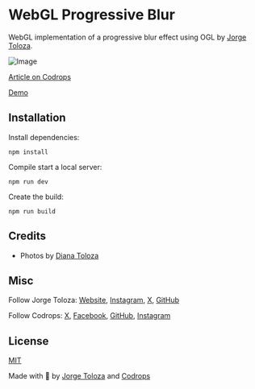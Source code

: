 # WebGL Progressive Blur

WebGL implementation of a progressive blur effect using OGL by [Jorge Toloza](http://jorgetoloza.co).

![Image](https://tympanus.net/codrops/wp-content/uploads/2024/06/WebglProgressiveBlurFeatured.jpg)

[Article on Codrops](https://tympanus.net/codrops/?p=78847)

[Demo](http://tympanus.net/Tutorials/WebGLProgressiveBlur/)

## Installation

Install dependencies:

```
npm install
```

Compile start a local server:

```
npm run dev
```

Create the build:

```
npm run build
```

## Credits

- Photos by [Diana Toloza](https://instagram.com/jazanadipatocu)

## Misc

Follow Jorge Toloza: [Website](https://jorgetoloza.co), [Instagram](https://instagram.com/jorgecapillo), [X](https://twitter.com/jorgecapillo), [GitHub](https://github.com/jorgecapillo) 

Follow Codrops: [X](http://www.X.com/codrops), [Facebook](http://www.facebook.com/codrops), [GitHub](https://github.com/codrops), [Instagram](https://www.instagram.com/codropsss/)

## License
[MIT](LICENSE)

Made with :blue_heart:  by [Jorge Toloza](https://jorgetoloza.co) and [Codrops](http://www.codrops.com)
